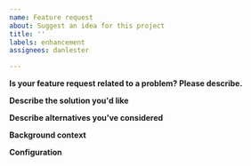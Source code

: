 ```yaml
---
name: Feature request
about: Suggest an idea for this project
title: ''
labels: enhancement
assignees: danlester

---
```


**Is your feature request related to a problem? Please describe.**
<!-- A clear and concise description of what the problem is. Ex. I'm always frustrated when [...] -->

**Describe the solution you'd like**
<!-- A clear and concise description of what you want to happen. -->

**Describe alternatives you've considered**
<!-- A clear and concise description of any alternative solutions or features you've considered. -->

**Background context**
<!-- It is essential to understand the wider context of what you are trying to achieve from ContainDS Dashboards. Please explain your job role, and how/why your team are using the software in the first place when you encounter this need. -->

**Configuration**
<!-- If specific to a configuration type, include as much jupyterhub_config information as necessary - at least enough to understand which Spawner type you are using, and how your JupyterHub is deployed (e.g. The Littlest JupyterHub, or Zero to JupyterHub). -->
